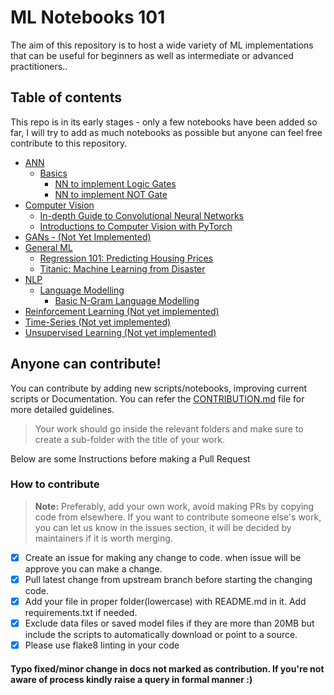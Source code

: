 # ML Notebooks 101

The aim of this repository is to host a wide variety of ML implementations that can be useful for beginners as well as intermediate or advanced practitioners.. 

## Table of contents

This repo is in its early stages - only a few notebooks have been added so far, I will try to add as much notebooks as possible but anyone can feel free contribute to this repository.  

- [ANN](https://github.com/abhinand5/ml-notebooks-101/tree/main/ANN)
  * [Basics](https://github.com/abhinand5/ml-notebooks-101/tree/main/ANN/Basics)
    + [NN to implement Logic Gates](https://github.com/abhinand5/ml-notebooks-101/blob/main/ANN/Basics/NN_for_LogicGates.ipynb)
    + [NN to implement NOT Gate](https://github.com/abhinand5/ml-notebooks-101/blob/main/ANN/Basics/NN_for_NOT_Gate.ipynb)
- [Computer Vision](https://github.com/abhinand5/ml-notebooks-101/tree/main/ComputerVision)
  + [In-depth Guide to Convolutional Neural Networks](https://github.com/abhinand5/ml-notebooks-101/blob/main/ComputerVision/in-depth-guide-to-convolutional-neural-networks.ipynb)
  + [Introductions to Computer Vision with PyTorch](https://github.com/abhinand5/ml-notebooks-101/blob/main/ComputerVision/introduction-to-computervision-with-pytorch.ipynb)
- [GANs - (Not Yet Implemented)](https://github.com/abhinand5/ml-notebooks-101/tree/main/GANs)
- [General ML](https://github.com/abhinand5/ml-notebooks-101/tree/main/General-ML)
  * [Regression 101: Predicting Housing Prices](https://github.com/abhinand5/ml-notebooks-101/blob/main/General-ML/regression-101-predicting-housingprices.ipynb)
  * [Titanic: Machine Learning from Disaster](https://github.com/abhinand5/ml-notebooks-101/blob/main/General-ML/Titanic_ML_from_disaster)
- [NLP](https://github.com/abhinand5/ml-notebooks-101/tree/main/NLP)
  * [Language Modelling](https://github.com/abhinand5/ml-notebooks-101/tree/main/NLP/LanguageModelling)
    + [Basic N-Gram Language Modelling](https://github.com/abhinand5/ml-notebooks-101/blob/main/NLP/LanguageModelling/N-Gram/ngram-language-model.ipynb)
- [Reinforcement Learning (Not yet implemented)](https://github.com/abhinand5/ml-notebooks-101/tree/main/ReinforcementLearning)
- [Time-Series (Not yet implemented)](https://github.com/abhinand5/ml-notebooks-101/tree/main/Time-Series)
- [Unsupervised Learning (Not yet implemented)](https://github.com/abhinand5/ml-notebooks-101/tree/main/UnsupervisedLearning)

## Anyone can contribute!

You can contribute by adding new scripts/notebooks, improving current scripts or Documentation. You can refer the [CONTRIBUTION.md](https://github.com/abhinand5/ml-notebooks-101/blob/main/CONTRIBUTING.md) file for more detailed guidelines. 

> Your work should go inside the relevant folders and make sure to create a sub-folder with the title of your work.

Below are some Instructions before making a Pull Request

### How to contribute

> **Note:** Preferably, add your own work, avoid making PRs by copying code from elsewhere. If you want to contribute someone else's work, you can let us know in the issues section, it will be decided by maintainers if it is worth merging. 


- [x] Create an issue for making any change to code. when issue will be approve you can make a change.
- [x] Pull latest change from upstream branch before starting the changing code.
- [x] Add your file in proper folder(lowercase) with README.md in it. Add requirements.txt if needed.
- [x] Exclude data files or saved model files if they are more than 20MB but include the scripts to automatically download or point to a source. 
- [x] Please use flake8 linting in your code

#### Typo fixed/minor change in docs not marked as contribution. If you're not aware of process kindly raise a query in formal manner :)
